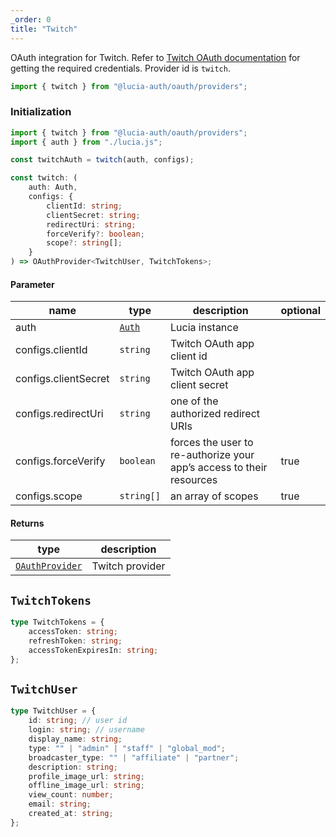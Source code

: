 ```yaml
---
_order: 0
title: "Twitch"
---
```


OAuth integration for Twitch. Refer to [Twitch OAuth documentation](https://dev.twitch.tv/docs/authentication) for getting the required credentials. Provider id is `twitch`.

```ts
import { twitch } from "@lucia-auth/oauth/providers";
```

### Initialization

```ts
import { twitch } from "@lucia-auth/oauth/providers";
import { auth } from "./lucia.js";

const twitchAuth = twitch(auth, configs);
```

```ts
const twitch: (
	auth: Auth,
	configs: {
		clientId: string;
		clientSecret: string;
		redirectUri: string;
		forceVerify?: boolean;
		scope?: string[];
	}
) => OAuthProvider<TwitchUser, TwitchTokens>;
```

#### Parameter

| name                 | type                                 | description                                                          | optional |
| -------------------- | ------------------------------------ | -------------------------------------------------------------------- | -------- |
| auth                 | [`Auth`](/reference/lucia-auth/auth) | Lucia instance                                                       |          |
| configs.clientId     | `string`                             | Twitch OAuth app client id                                           |          |
| configs.clientSecret | `string`                             | Twitch OAuth app client secret                                       |          |
| configs.redirectUri  | `string`                             | one of the authorized redirect URIs                                  |          |
| configs.forceVerify  | `boolean`                            | forces the user to re-authorize your app’s access to their resources | true     |
| configs.scope        | `string[]`                           | an array of scopes                                                   | true     |

#### Returns

| type                                              | description     |
| ------------------------------------------------- | --------------- |
| [`OAuthProvider`](/reference/oauth/oauthprovider) | Twitch provider |

## `TwitchTokens`

```ts
type TwitchTokens = {
	accessToken: string;
	refreshToken: string;
	accessTokenExpiresIn: string;
};
```

## `TwitchUser`

```ts
type TwitchUser = {
	id: string; // user id
	login: string; // username
	display_name: string;
	type: "" | "admin" | "staff" | "global_mod";
	broadcaster_type: "" | "affiliate" | "partner";
	description: string;
	profile_image_url: string;
	offline_image_url: string;
	view_count: number;
	email: string;
	created_at: string;
};
```
